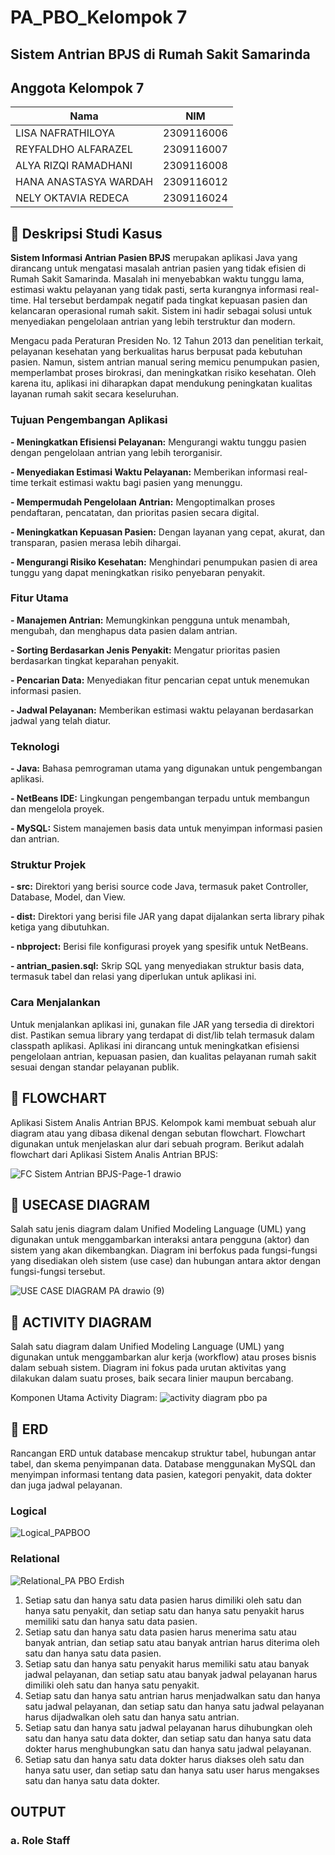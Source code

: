 # PA_PBO_Kelompok 7
## Sistem Antrian BPJS di Rumah Sakit Samarinda

## Anggota Kelompok 7
|          **Nama**          |     **NIM**     |
|----------------------------|-----------------|
| LISA NAFRATHILOYA          | 2309116006      |
| REYFALDHO ALFARAZEL        | 2309116007      |
| ALYA RIZQI RAMADHANI       | 2309116008      |
| HANA ANASTASYA WARDAH      | 2309116012      |
| NELY OKTAVIA REDECA        | 2309116024      |


## 📌 Deskripsi Studi Kasus
**Sistem Informasi Antrian Pasien BPJS** merupakan aplikasi Java yang dirancang untuk mengatasi masalah antrian pasien yang tidak efisien di Rumah Sakit Samarinda. Masalah ini menyebabkan waktu tunggu lama, estimasi waktu pelayanan yang tidak pasti, serta kurangnya informasi real-time. Hal tersebut berdampak negatif pada tingkat kepuasan pasien dan kelancaran operasional rumah sakit. Sistem ini hadir sebagai solusi untuk menyediakan pengelolaan antrian yang lebih terstruktur dan modern.

Mengacu pada Peraturan Presiden No. 12 Tahun 2013 dan penelitian terkait, pelayanan kesehatan yang berkualitas harus berpusat pada kebutuhan pasien. Namun, sistem antrian manual sering memicu penumpukan pasien, memperlambat proses birokrasi, dan meningkatkan risiko kesehatan. Oleh karena itu, aplikasi ini diharapkan dapat mendukung peningkatan kualitas layanan rumah sakit secara keseluruhan.

### Tujuan Pengembangan Aplikasi
**- Meningkatkan Efisiensi Pelayanan:** Mengurangi waktu tunggu pasien dengan pengelolaan antrian yang lebih terorganisir.

**- Menyediakan Estimasi Waktu Pelayanan:** Memberikan informasi real-time terkait estimasi waktu bagi pasien yang menunggu.

**- Mempermudah Pengelolaan Antrian:** Mengoptimalkan proses pendaftaran, pencatatan, dan prioritas pasien secara digital.

**- Meningkatkan Kepuasan Pasien:** Dengan layanan yang cepat, akurat, dan transparan, pasien merasa lebih dihargai.

**- Mengurangi Risiko Kesehatan:** Menghindari penumpukan pasien di area tunggu yang dapat meningkatkan risiko penyebaran penyakit.

### Fitur Utama
**- Manajemen Antrian:** Memungkinkan pengguna untuk menambah, mengubah, dan menghapus data pasien dalam antrian.

**- Sorting Berdasarkan Jenis Penyakit:** Mengatur prioritas pasien berdasarkan tingkat keparahan penyakit.

**- Pencarian Data:** Menyediakan fitur pencarian cepat untuk menemukan informasi pasien.

**- Jadwal Pelayanan:** Memberikan estimasi waktu pelayanan berdasarkan jadwal yang telah diatur.

### Teknologi
**- Java:** Bahasa pemrograman utama yang digunakan untuk pengembangan aplikasi.
  
**- NetBeans IDE:** Lingkungan pengembangan terpadu untuk membangun dan mengelola proyek.
  
**- MySQL:** Sistem manajemen basis data untuk menyimpan informasi pasien dan antrian.

### Struktur Projek
**- src:** Direktori yang berisi source code Java, termasuk paket Controller, Database, Model, dan View.
  
**- dist:** Direktori yang berisi file JAR yang dapat dijalankan serta library pihak ketiga yang dibutuhkan.
  
**- nbproject:** Berisi file konfigurasi proyek yang spesifik untuk NetBeans.
  
**- antrian_pasien.sql:** Skrip SQL yang menyediakan struktur basis data, termasuk tabel dan relasi yang diperlukan untuk aplikasi ini.

### Cara Menjalankan
Untuk menjalankan aplikasi ini, gunakan file JAR yang tersedia di direktori dist. Pastikan semua library yang terdapat di dist/lib telah termasuk dalam classpath aplikasi. Aplikasi ini dirancang untuk meningkatkan efisiensi pengelolaan antrian, kepuasan pasien, dan kualitas pelayanan rumah sakit sesuai dengan standar pelayanan publik.

## 📌 FLOWCHART
Aplikasi Sistem Analis Antrian BPJS. Kelompok kami membuat sebuah alur diagram atau yang dibasa dikenal dengan sebutan flowchart. Flowchart digunakan untuk menjelaskan alur dari sebuah program. Berikut adalah flowchart dari Aplikasi Sistem Analis Antrian BPJS:

![FC Sistem Antrian BPJS-Page-1 drawio](https://github.com/user-attachments/assets/e40b809c-22af-4de0-99c3-440d627dfc6e)

## 📌 USECASE DIAGRAM
Salah satu jenis diagram dalam Unified Modeling Language (UML) yang digunakan untuk menggambarkan interaksi antara pengguna (aktor) dan sistem yang akan dikembangkan. Diagram ini berfokus pada fungsi-fungsi yang disediakan oleh sistem (use case) dan hubungan antara aktor dengan fungsi-fungsi tersebut.

![USE CASE DIAGRAM PA drawio (9)](https://github.com/user-attachments/assets/c5dd28fd-6ee2-4ba6-bcb6-a9c8920cd4a4)

## 📌 ACTIVITY DIAGRAM
Salah satu diagram dalam Unified Modeling Language (UML) yang digunakan untuk menggambarkan alur kerja (workflow) atau proses bisnis dalam sebuah sistem. Diagram ini fokus pada urutan aktivitas yang dilakukan dalam suatu proses, baik secara linier maupun bercabang.

Komponen Utama Activity Diagram:
![activity diagram pbo pa](https://github.com/user-attachments/assets/b7fab713-8751-49ef-8cb0-fed580910a2e)

## 📌 ERD
Rancangan ERD untuk database mencakup struktur tabel, hubungan antar tabel, dan skema penyimpanan data. Database menggunakan MySQL dan menyimpan informasi tentang data pasien, kategori penyakit, data dokter dan juga jadwal pelayanan.
### Logical
![Logical_PAPBOO](https://github.com/user-attachments/assets/26f2a15c-02f5-435c-9b45-c186d385a99f)
### Relational
![Relational_PA PBO](https://github.com/user-attachments/assets/feaf97c5-a173-4999-a85d-71441351ff35)
Erdish
1.	Setiap satu dan hanya satu data pasien harus dimiliki oleh satu dan hanya satu penyakit, dan setiap satu dan hanya satu penyakit harus memiliki satu dan hanya satu data pasien.
2.	Setiap satu dan hanya satu data pasien harus menerima satu atau banyak antrian, dan setiap satu atau banyak antrian harus diterima oleh satu dan hanya satu data pasien.
3.	Setiap satu dan hanya satu penyakit harus memiliki satu atau banyak jadwal pelayanan, dan setiap satu atau banyak jadwal pelayanan harus dimiliki oleh satu dan hanya satu penyakit.
4.	Setiap satu dan hanya satu antrian harus menjadwalkan satu dan hanya satu jadwal pelayanan, dan setiap satu dan hanya satu jadwal pelayanan harus dijadwalkan oleh satu dan hanya satu antrian.
5.	Setiap satu dan hanya satu jadwal pelayanan harus dihubungkan oleh satu dan hanya satu data dokter, dan setiap satu dan hanya satu data dokter harus menghubungkan satu dan hanya satu jadwal pelayanan.
6.	Setiap satu dan hanya satu data dokter harus diakses oleh satu dan hanya satu user, dan setiap satu dan hanya satu user harus mengakses satu dan hanya satu data dokter.

## OUTPUT
### **a. Role Staff**

   
